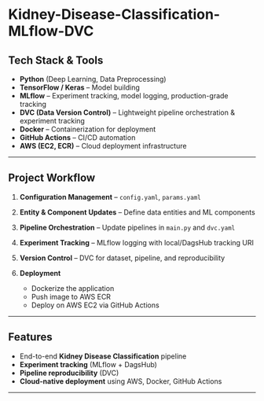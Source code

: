 
# Kidney-Disease-Classification-MLflow-DVC

## Tech Stack & Tools

* **Python** (Deep Learning, Data Preprocessing)
* **TensorFlow / Keras** – Model building
* **MLflow** – Experiment tracking, model logging, production-grade tracking
* **DVC (Data Version Control)** – Lightweight pipeline orchestration & experiment tracking
* **Docker** – Containerization for deployment
* **GitHub Actions** – CI/CD automation
* **AWS (EC2, ECR)** – Cloud deployment infrastructure

---

## Project Workflow

1. **Configuration Management** – `config.yaml`, `params.yaml`
2. **Entity & Component Updates** – Define data entities and ML components
3. **Pipeline Orchestration** – Update pipelines in `main.py` and `dvc.yaml`
4. **Experiment Tracking** – MLflow logging with local/DagsHub tracking URI
5. **Version Control** – DVC for dataset, pipeline, and reproducibility
6. **Deployment**

   * Dockerize the application
   * Push image to AWS ECR
   * Deploy on AWS EC2 via GitHub Actions

---

## Features

* End-to-end **Kidney Disease Classification** pipeline
* **Experiment tracking** (MLflow + DagsHub)
* **Pipeline reproducibility** (DVC)
* **Cloud-native deployment** using AWS, Docker, GitHub Actions

---


